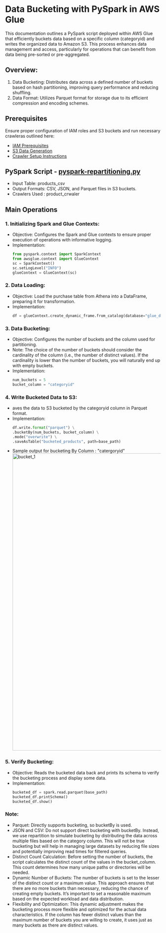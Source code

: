 # Data Bucketing with PySpark in AWS Glue

This documentation outlines a PySpark script deployed within AWS Glue that efficiently buckets data based on a specific column (categoryid) and writes the organized data to Amazon S3. This process enhances data management and access, particularly for operations that can benefit from data being pre-sorted or pre-aggregated.

## Overview:
1. Data Bucketing: Distributes data across a defined number of buckets based on hash partitioning, improving query performance and reducing shuffling.
2. Data Format: Utilizes Parquet format for storage due to its efficient compression and encoding schemes.
   
## Prerequisites
Ensure proper configuration of IAM roles and S3 buckets and run necessary crawleras outlined here:
* [IAM Prerequisites](IAM-prerequisites.md)
* [S3 Data Generation](s3-data-generation.md)
* [Crawler Setup Instructions](set-up-instructions.md)
  
##  PySpark Script - [pyspark-repartitioning.py](../glue-code/ti-pyspark-repartitioning.py)
* Input Table: products_csv
* Output Formats: CSV, JSON, and Parquet files in S3 buckets.
* Crawlers Used : product_crwaler

## Main Operations
### 1. Initializing Spark and Glue Contexts:
  * Objective: Configures the Spark and Glue contexts to ensure proper execution of operations with informative logging.
  * Implementation:
    ```python
    from pyspark.context import SparkContext
    from awsglue.context import GlueContext
    sc = SparkContext()
    sc.setLogLevel("INFO")
    glueContext = GlueContext(sc)
    ```
### 2. Data Loading:
  * Objective: Load the purchase table from Athena into a DataFrame, preparing it for transformation.
  * Implementation:
    ```python
    df = glueContext.create_dynamic_frame.from_catalog(database="glue_db", table_name="products_csv").toDF()
    ```
### 3. Data Bucketing:
  * Objective: Configures the number of buckets and the column used for partitioning.
  * Note: The choice of the number of buckets should consider the cardinality of the column (i.e., the number of distinct values). If the cardinality is lower than the number of buckets, you will naturally end up with empty buckets.
  * Implementation:
    ```python
    num_buckets = 5
    bucket_column = "categoryid"

    ```

### 4. Write Bucketed Data to S3:
  * aves the data to S3 bucketed by the categoryid column in Parquet format.
  * Implementation:
    ```python
    df.write.format("parquet") \
    .bucketBy(num_buckets, bucket_column) \
    .mode("overwrite") \
    .saveAsTable("bucketed_products", path=base_path)
    ```
  * Sample output for bucketing By Column : "catergoryid"
    <img width="959" alt="bucket_1" src="https://github.com/sarutlaa/tinitiate-aws-glue/assets/141533429/f26247fb-624b-4352-a38a-546740adda6c">
    
### 5. Verify Bucketing:
  * Objective: Reads the bucketed data back and prints its schema to verify the bucketing process and display some data.
  * Implementation:
    ```python
    bucketed_df = spark.read.parquet(base_path)
    bucketed_df.printSchema()
    bucketed_df.show()
    ```

### Note: 
* Parquet: Directly supports bucketing, so bucketBy is used.
* JSON and CSV: Do not support direct bucketing with bucketBy. Instead, we use repartition to simulate bucketing by distributing the data across multiple files based on the category column. This will not be true bucketing but will help in managing large datasets by reducing file sizes and potentially improving read times for filtered queries.
* Distinct Count Calculation: Before setting the number of buckets, the script calculates the distinct count of the values in the bucket_column. This count determines how many unique paths or directories will be needed.
* Dynamic Number of Buckets: The number of buckets is set to the lesser of the distinct count or a maximum value. This approach ensures that there are no more buckets than necessary, reducing the chance of creating empty buckets. It’s important to set a reasonable maximum based on the expected workload and data distribution.
* Flexibility and Optimization: This dynamic adjustment makes the bucketing process more flexible and optimized for the actual data characteristics. If the column has fewer distinct values than the maximum number of buckets you are willing to create, it uses just as many buckets as there are distinct values.
